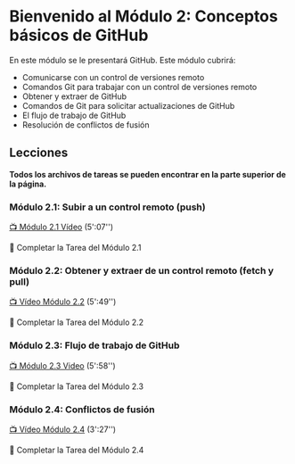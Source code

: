 # Bienvenido al Módulo 2: Conceptos básicos de GitHub

En este módulo se le presentará GitHub. Este módulo cubrirá:

* Comunicarse con un control de versiones remoto
* Comandos Git para trabajar con un control de versiones remoto
* Obtener y extraer de GitHub
* Comandos de Git para solicitar actualizaciones de GitHub
* El flujo de trabajo de GitHub
* Resolución de conflictos de fusión

## Lecciones

**Todos los archivos de tareas se pueden encontrar en la parte superior de la página.**

### Módulo 2.1: Subir a un control remoto (push)

[:tv: Módulo 2.1 Vídeo](https://youtu.be/R2bLo-KiYlU) (5':07'')

:notebook: Completar la Tarea del Módulo 2.1

### Módulo 2.2: Obtener y extraer de un control remoto (fetch y pull)

[:tv: Vídeo Módulo 2.2](https://youtu.be/gNaCC_8B1k0) (5':49'')

:notebook: Completar la Tarea del Módulo 2.2

### Módulo 2.3: Flujo de trabajo de GitHub

[:tv: Módulo 2.3 Video](https://youtu.be/SoaAoATcUxU) (5':58'')

:notebook: Completar la Tarea del Módulo 2.3

### Módulo 2.4: Conflictos de fusión

[:tv: Vídeo Módulo 2.4](https://youtu.be/c1210JclnPw) (3':27'')

:notebook: Completar la Tarea del Módulo 2.4
